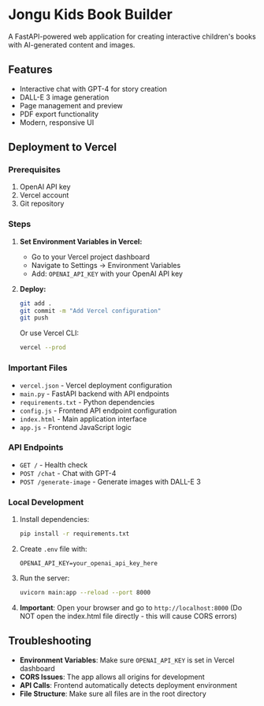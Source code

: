 # Jongu Kids Book Builder

A FastAPI-powered web application for creating interactive children's books with AI-generated content and images.

## Features

- Interactive chat with GPT-4 for story creation
- DALL-E 3 image generation
- Page management and preview
- PDF export functionality
- Modern, responsive UI

## Deployment to Vercel

### Prerequisites

1. OpenAI API key
2. Vercel account
3. Git repository

### Steps

1. **Set Environment Variables in Vercel:**
   - Go to your Vercel project dashboard
   - Navigate to Settings → Environment Variables
   - Add: `OPENAI_API_KEY` with your OpenAI API key

2. **Deploy:**
   ```bash
   git add .
   git commit -m "Add Vercel configuration"
   git push
   ```
   
   Or use Vercel CLI:
   ```bash
   vercel --prod
   ```

### Important Files

- `vercel.json` - Vercel deployment configuration
- `main.py` - FastAPI backend with API endpoints
- `requirements.txt` - Python dependencies
- `config.js` - Frontend API endpoint configuration
- `index.html` - Main application interface
- `app.js` - Frontend JavaScript logic

### API Endpoints

- `GET /` - Health check
- `POST /chat` - Chat with GPT-4
- `POST /generate-image` - Generate images with DALL-E 3

### Local Development

1. Install dependencies:
   ```bash
   pip install -r requirements.txt
   ```

2. Create `.env` file with:
   ```
   OPENAI_API_KEY=your_openai_api_key_here
   ```

3. Run the server:
   ```bash
   uvicorn main:app --reload --port 8000
   ```

4. **Important**: Open your browser and go to `http://localhost:8000` 
   (Do NOT open the index.html file directly - this will cause CORS errors)

## Troubleshooting

- **Environment Variables**: Make sure `OPENAI_API_KEY` is set in Vercel dashboard
- **CORS Issues**: The app allows all origins for development
- **API Calls**: Frontend automatically detects deployment environment
- **File Structure**: Make sure all files are in the root directory
